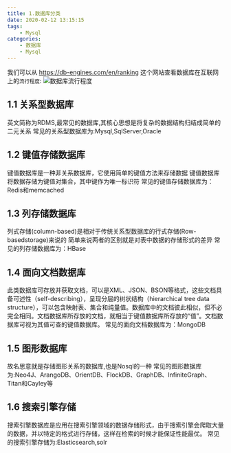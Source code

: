 ```yaml
---
title: 1.数据库分类
date: 2020-02-12 13:15:15
tags:
    - Mysql
categories:
    - 数据库
    - Mysql
---
```




我们可以从 https://db-engines.com/en/ranking  这个网站查看数据库在互联网上的`流行程度`:
![数据库流行程度](http://mysql317.oss-cn-beijing.aliyuncs.com/database.png)

## 1.1 关系型数据库
英文简称为RDMS,最常见的数据库,其核心思想是将复杂的数据结构归结成简单的二元关系
常见的关系型数据库为:Mysql,SqlServer,Oracle

## 1.2  键值存储数据库
键值数据库是一种非关系数据库，它使用简单的键值方法来存储数据
键值数据库将数据存储为键值对集合，其中键作为唯一标识符
常见的键值存储数据库为：Redis和memcached

## 1.3 列存储数据库
列式存储(column-based)是相对于传统关系型数据库的行式存储(Row-basedstorage)来说的
简单来说两者的区别就是对表中数据的存储形式的差异
常见的列存储数据库为：HBase

## 1.4 面向文档数据库
此类数据库可存放并获取文档，可以是XML、JSON、BSON等格式，这些文档具备可述性（self-describing），呈现分层的树状结构（hierarchical tree data structure），可以包含映射表、集合和纯量值。数据库中的文档彼此相似，但不必完全相同。文档数据库所存放的文档，就相当于键值数据库所存放的“值”。文档数据库可视为其值可查的键值数据库。
常见的面向文档数据库为：MongoDB

## 1.5 图形数据库
故名思意就是存储图形关系的数据库,也是Nosql的一种
常见的图形数据库为:Neo4J、ArangoDB、OrientDB、FlockDB、GraphDB、InfiniteGraph、Titan和Cayley等

## 1.6 搜索引擎存储
搜索引擎数据库是应用在搜索引擎领域的数据存储形式，由于搜索引擎会爬取大量的数据，并以特定的格式进行存储，这样在检索的时候才能保证性能最优。
常见的搜索引擎存储为:Elasticsearch,solr